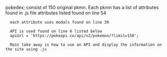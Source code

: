 pokedex; consist of 150 original pkmn. Each pkmn has a list of attributes found in .js file
attributes listed
  found on line 54
      
      each attribute uses modals found on line 39
      
      API is used found on line 6 listed below
      apiUrl = 'https://pokeapi.co/api/v2/pokemon/?limit=150';
      
      Main take away is how to use an API and display the information on the site using .js

